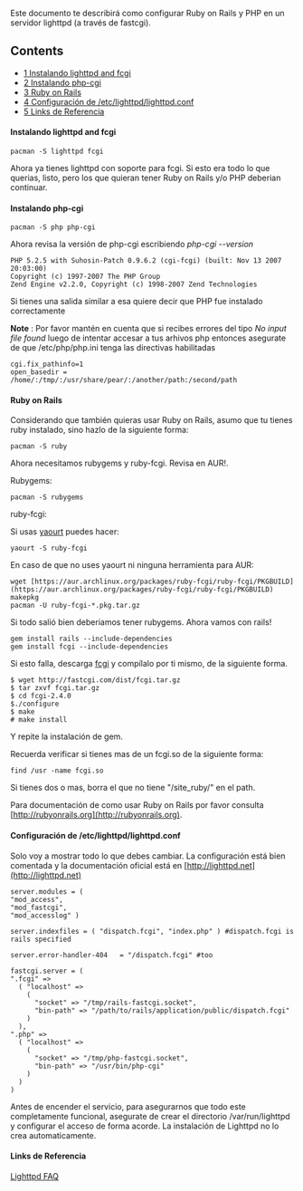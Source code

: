 Este documento te describirá como configurar Ruby on Rails y PHP en un servidor lighttpd (a través de fastcgi).

## Contents

*   [1 Instalando lighttpd and fcgi](#Instalando_lighttpd_and_fcgi)
*   [2 Instalando php-cgi](#Instalando_php-cgi)
*   [3 Ruby on Rails](#Ruby_on_Rails)
*   [4 Configuración de /etc/lighttpd/lighttpd.conf](#Configuraci.C3.B3n_de_.2Fetc.2Flighttpd.2Flighttpd.conf)
*   [5 Links de Referencia](#Links_de_Referencia)

#### Instalando lighttpd and fcgi

```
pacman -S lighttpd fcgi

```

Ahora ya tienes lighttpd con soporte para fcgi. Si esto era todo lo que querias, listo, pero los que quieran tener Ruby on Rails y/o PHP deberian continuar.

#### Instalando php-cgi

```
pacman -S php php-cgi

```

Ahora revisa la versión de php-cgi escribiendo _php-cgi --version_

```
PHP 5.2.5 with Suhosin-Patch 0.9.6.2 (cgi-fcgi) (built: Nov 13 2007 20:03:00)
Copyright (c) 1997-2007 The PHP Group
Zend Engine v2.2.0, Copyright (c) 1998-2007 Zend Technologies

```

Si tienes una salida similar a esa quiere decir que PHP fue instalado correctamente

**Note** : Por favor mantén en cuenta que si recibes errores del tipo _No input file found_ luego de intentar accesar a tus arhivos php entonces asegurate de que /etc/php/php.ini tenga las directivas habilitadas

```
cgi.fix_pathinfo=1
open_basedir = /home/:/tmp/:/usr/share/pear/:/another/path:/second/path

```

#### Ruby on Rails

Considerando que también quieras usar Ruby on Rails, asumo que tu tienes ruby instalado, sino hazlo de la siguiente forma:

```
pacman -S ruby

```

Ahora necesitamos rubygems y ruby-fcgi. Revisa en AUR!.

Rubygems:

```
pacman -S rubygems

```

ruby-fcgi:

Si usas [yaourt](http://archlinux.fr/yaourt-en/) puedes hacer:

```
yaourt -S ruby-fcgi

```

En caso de que no uses yaourt ni ninguna herramienta para AUR:

```
wget [https://aur.archlinux.org/packages/ruby-fcgi/ruby-fcgi/PKGBUILD](https://aur.archlinux.org/packages/ruby-fcgi/ruby-fcgi/PKGBUILD)
makepkg
pacman -U ruby-fcgi-*.pkg.tar.gz

```

Si todo salió bien deberiamos tener rubygems. Ahora vamos con rails!

```
gem install rails --include-dependencies
gem install fcgi --include-dependencies

```

Si esto falla, descarga [fcgi](http://fastcgi.com/dist/fcgi.tar.gz) y compílalo por ti mismo, de la siguiente forma.

```
$ wget http://fastcgi.com/dist/fcgi.tar.gz
$ tar zxvf fcgi.tar.gz
$ cd fcgi-2.4.0
$./configure
$ make
# make install

```

Y repite la instalación de gem.

Recuerda verificar si tienes mas de un fcgi.so de la siguiente forma:

```
find /usr -name fcgi.so

```

Si tienes dos o mas, borra el que no tiene "/site_ruby/" en el path.

Para documentación de como usar Ruby on Rails por favor consulta [http://rubyonrails.org](http://rubyonrails.org).

#### Configuración de /etc/lighttpd/lighttpd.conf

Solo voy a mostrar todo lo que debes cambiar. La configuración está bien comentada y la documentación oficial está en [http://lighttpd.net](http://lighttpd.net)

```
server.modules = (
"mod_access",
"mod_fastcgi",
"mod_accesslog" )

server.indexfiles = ( "dispatch.fcgi", "index.php" ) #dispatch.fcgi is rails specified

server.error-handler-404   = "/dispatch.fcgi" #too

fastcgi.server = (
".fcgi" =>
  ( "localhost" =>
    (
      "socket" => "/tmp/rails-fastcgi.socket",
      "bin-path" => "/path/to/rails/application/public/dispatch.fcgi"
    )
  ),
".php" =>
  ( "localhost" =>
    (
      "socket" => "/tmp/php-fastcgi.socket",
      "bin-path" => "/usr/bin/php-cgi"
    )
  )
)

```

Antes de encender el servicio, para asegurarnos que todo este completamente funcional, asegurate de crear el directorio /var/run/lighttpd y configurar el acceso de forma acorde. La instalación de Lighttpd no lo crea automaticamente.

#### Links de Referencia

[Lighttpd FAQ](http://trac.lighttpd.net/trac/wiki/FrequentlyAskedQuestions)